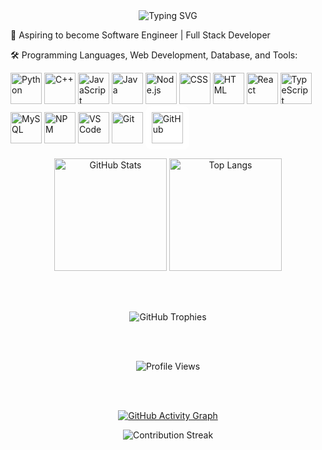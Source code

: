 <div align="center">
  <img src="https://readme-typing-svg.herokuapp.com?font=Fira+Code&size=27&pause=1000&color=00FF00&center=true&vCenter=true&width=435&lines=I'm+Den+Jester+Antonio;A+COMPSCI+STUDENT+IN+USTP;Dreamer,+Programmer;Be+Quiet+and+DRIVE!;" alt="Typing SVG" />
</div>

🚀 Aspiring to become Software Engineer | Full Stack Developer

🛠️ Programming Languages, Web Development, Database, and Tools: 
<p align="left">
  <img src="https://cdn.jsdelivr.net/gh/devicons/devicon/icons/python/python-original.svg" alt="Python" width="50" height="50"/>
  <img src="https://cdn.jsdelivr.net/gh/devicons/devicon/icons/cplusplus/cplusplus-original.svg" alt="C++" width="50" height="50"/>
  <img src="https://cdn.jsdelivr.net/gh/devicons/devicon/icons/javascript/javascript-original.svg" alt="JavaScript" width="50" height="50"/>
  <img src="https://cdn.jsdelivr.net/gh/devicons/devicon/icons/java/java-original.svg" alt="Java" width="50" height="50"/>
  <img src="https://cdn.jsdelivr.net/gh/devicons/devicon/icons/nodejs/nodejs-original.svg" alt="Node.js" width="50" height="50"/>
  
  <img src="https://cdn.jsdelivr.net/gh/devicons/devicon/icons/css3/css3-original.svg" alt="CSS" width="50" height="50"/>
  <img src="https://cdn.jsdelivr.net/gh/devicons/devicon/icons/html5/html5-original.svg" alt="HTML" width="50" height="50"/>
  <img src="https://cdn.jsdelivr.net/gh/devicons/devicon/icons/react/react-original.svg" alt="React" width="50" height="50"/>
  <img src="https://cdn.jsdelivr.net/gh/devicons/devicon/icons/typescript/typescript-original.svg" alt="TypeScript" width="50" height="50"/>

  <img src="https://cdn.jsdelivr.net/gh/devicons/devicon/icons/mysql/mysql-original.svg" alt="MySQL" width="50" height="50"/>
  <img src="https://cdn.jsdelivr.net/gh/devicons/devicon/icons/npm/npm-original-wordmark.svg" alt="NPM" width="50" height="50"/>
  
  <img src="https://cdn.jsdelivr.net/gh/devicons/devicon/icons/vscode/vscode-original.svg" alt="VS Code" width="50" height="50"/>
  <img src="https://cdn.jsdelivr.net/gh/devicons/devicon/icons/git/git-original.svg" alt="Git" width="50" height="50"/>
  <img src="https://upload.wikimedia.org/wikipedia/commons/9/91/Octicons-mark-github.svg" alt="GitHub" width="50" height="50" style="background:white; padding:10px; border-radius:10px;"/>
</p>

<div align="center">

  <!-- GitHub Stats -->
  <img src="https://github-readme-stats.vercel.app/api?username=dnjstr&show_icons=true&theme=dark" alt="GitHub Stats" height="180em" />

  <!-- Top Languages -->
  <img src="https://github-readme-stats.vercel.app/api/top-langs/?username=dnjstr&layout=compact&theme=dark" alt="Top Langs" height="180em" />

  <br><br>

  <!-- Trophies -->
  <img src="https://github-profile-trophy.vercel.app/?username=dnjstr&theme=onedark&no-frame=true&row=1&column=6" alt="GitHub Trophies" />

  <br><br>

  <!-- Profile Views -->
  <img src="https://komarev.com/ghpvc/?username=dnjstr&label=PROFILE+VIEWS&color=ff69b4&style=for-the-badge" alt="Profile Views" />

  <br><br>

  <!-- Contribution Graph -->
  [![GitHub Activity Graph](https://github-readme-activity-graph.vercel.app/graph?username=dnjstr&theme=react-dark)](https://github.com/dnjstr)

</div>


 <div align="center">
  <img src="https://github-readme-streak-stats.herokuapp.com/?user=dnjstr&theme=github-dark-blue&hide_border=true" alt="Contribution Streak" />
</div>

